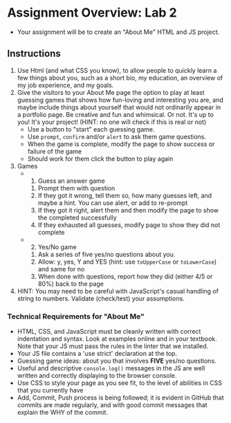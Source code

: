 # Assignment Overview: Lab 2

- Your assignment will be to create an "About Me" HTML and JS project.

## Instructions

1. Use Html (and what CSS you know), to allow people to quickly learn a few things about you, 
such as a short bio, my education, an overview of my job experience, and my goals.
1. Give the visitors to your About Me page the option to play at least guessing games that shows how fun-loving and interesting you are, and maybe include things about yourself that would not ordinarily appear in a portfolio page. Be creative and fun and whimsical. Or not. It's up to you! It's your project! (HINT: no one will check if this is real or not)
    * Use a button to "start" each guessing game.
    * Use `prompt`, `confirm` and/or `alert` to ask them game questions.
    * When the game is complete, modify the page to show success or failure of the game
    * Should work for them click the button to play again
1. Games
    * 1) Guess an answer game
        1. Prompt them with question
        2. If they got it wrong, tell them so, how many guesses left, and maybe a hint. You can use alert, or add to re-prompt
        3. If they got it right, alert them and then modify the page to show the completed successfully
        4. If they exhausted all guesses, modify page to show they did not complete
    * 2) Yes/No game
        1. Ask a series of five yes/no questions about you.
        2. Allow: y, yes, Y and YES (hint: use `toUpperCase` or `toLowerCase`) and same for no
        3. When done with questions, report how they did (either 4/5 or 80%) back to the page
1. HINT: You may need to be careful with JavaScript's casual handling of string to numbers. Validate (check/test) your assumptions.
       
### Technical Requirements for "About Me"

- HTML, CSS, and JavaScript must be cleanly written with correct indentation and syntax. Look at examples online and in your textbook. Note that your JS must pass the rules in the linter that we installed.
- Your JS file contains a 'use strict' declaration at the top.
- Guessing game ideas: about you that involves **FIVE** yes/no questions. 
- Useful and descriptive `console.log()` messages in the JS are well written and correctly displaying to the browser console.
- Use CSS to style your page as you see fit, to the level of abilities in CSS that you currently have
- Add, Commit, Push process is being followed; it is evident in GitHub that commits are made regularly, and with good commit messages that explain the WHY of the commit.

